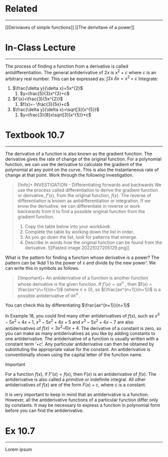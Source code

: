 # Related
---
[[Deriviaves of simple functions]]
[[The derivitave of a power]]

# In-Class Lecture
---
The process of finding a function from a derivative is called antidifferentiation.
The general antiderivative of $2x$ is $x^{2}+c$ where $c$ is an arbitrary real number.
This can be expressed as: $\int 2x~\delta x = x^{2}+c$
Integrate:
1. $\frac{\delta y}{\delta x}=5x^{2}$
	1. $y=\frac{5}{3}x^{3}+c$
2. $f'(x)=\frac{3}{5x^{2}}$
	1. $f(x)=- \frac{3}{5x}+c$
3. $\frac{\delta y}{\delta x}=\sqrt[3]{x^{5}}$
	1. $y=\frac{3}{8}x\sqrt[3]{x^{5}}+c$

# Textbook 10.7
---
The derivative of a function is also known as the gradient function. The derivative gives the rate of change of the original function. For a polynomial function, we can use the derivative to calculate the gradient of the polynomial at any point on the curve. This is also the instantaneous rate of change at that point. Work through the following investigation.

>[!info]+ INVESTIGATION - Differentiating forwards and backwards
>We use the process called differentiation to derive the gradient function or derivative, $f'(x)$, from the original function, $f(x)$. The reverse of differentiation is known as antidifferentiation or integration. If we know the derivative, we can differentiate in reverse or work backwards from it to find a possible original function from the gradient function.
>1. Copy the table below into your workbook.
>2. Complete the table by working down the list in order.
>3. As you go down the list, look for patterns that emerge.
>4. Describe in words how the original function can be found from the derivative.
>![[Pasted image 20221027205129.png]]

What is the pattern for finding a function whose derivative is a power?
The pattern can be ‘Add 1 to the power of $x$ and divide by the new power’. We can write this in symbols as follows.

>[!important]+
>An antiderivative of a function is another function whose derivative is the given function.
>If $f′(x) = ax^{n}$ , then $f(x) = \frac{ax^{n+1}}{n+1}$ (where $n\geq0$), so $(\frac{ax^{n+1}}{n+1})$ is a possible antiderivative of $ax^{n}$ .

You can check this by differentiating $\frac{ax^{n+1}}{n+1}$

In Example 18, you could find many other antiderivatives of $f(x)$, such as $x^{3}-5x^{2}+4x+1$, $x^{3}-5x^{2}+4x+5$ and $x^{3}-5x^{2}+4x-7$ are also antiderivatives of $f(x) = 3x^{2} – l0x + 4$. The derivative of a constant is zero, so you can make as many antiderivatives as you like by adding constants to one antiderivative. The antiderivative of a function is usually written with a constant term ‘$+ c$’. Any particular antiderivative can then be obtained by substituting the appropriate value for the constant. An antiderivative is conventionally shown using the capital letter of the function name.

>[!important]
>For a function $f(x)$, if $F'(x)=f(x)$, then $F(x)$ is an antiderivative of $f(x)$.
>The antiderivative is also called a primitive or indefinite integral.
>All other antiderivatives of $f(x)$ are of the form $F(x)+c$, where c is a constant.

It is very important to keep in mind that an antiderivative is a function. However, all the antiderivative functions of a particular function differ only by constants.
It may be necessary to express a function in polynomial form before you can find the antiderivative.

# Ex 10.7
---
Lorem ipsum